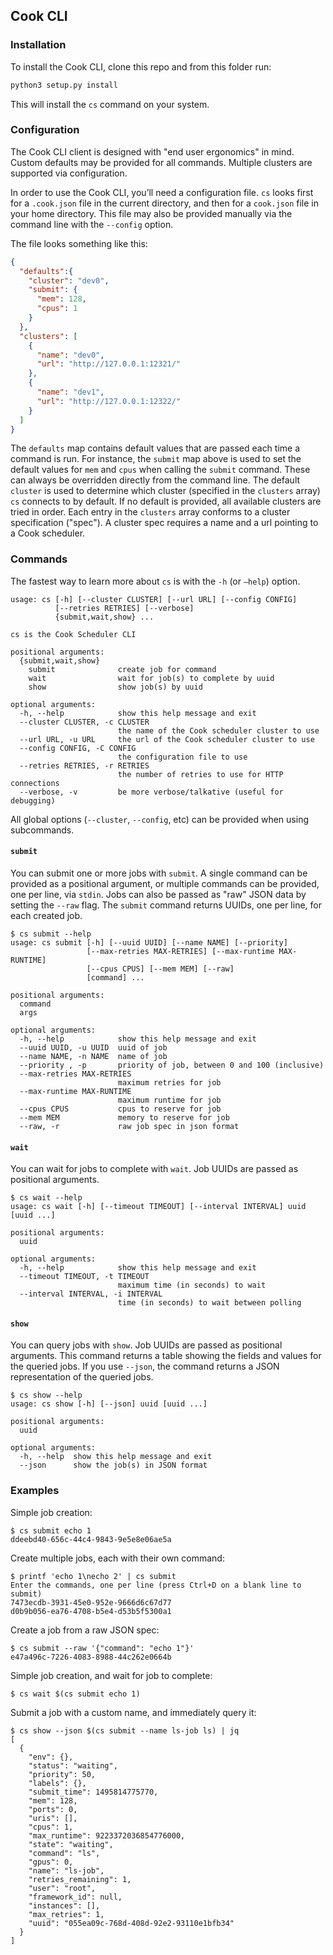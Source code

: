 ## Cook CLI

### Installation

To install the Cook CLI, clone this repo and from this folder run:

```bash
python3 setup.py install
```

This will install the `cs` command on your system.

### Configuration

The Cook CLI client is designed with "end user ergonomics" in mind. Custom defaults may be provided for all commands. Multiple clusters are supported via configuration.

In order to use the Cook CLI, you’ll need a configuration file. `cs` looks first for a `.cook.json` file in the current directory, and then for a `cook.json` file in your home directory. This file may also be provided manually via the command line with the `--config` option.

The file looks something like this:

```json
{
  "defaults":{
    "cluster": "dev0",
    "submit": {
      "mem": 128,
      "cpus": 1
    }
  },
  "clusters": [
    {
      "name": "dev0",
      "url": "http://127.0.0.1:12321/"
    },
    {
      "name": "dev1",
      "url": "http://127.0.0.1:12322/"
    }
  ]
}
```

The `defaults` map contains default values that are passed each time a command is run. For instance, the `submit` map above is used to set the default values for `mem` and `cpus` when calling the `submit` command. These can always be overridden directly from the command line. The default `cluster` is used to determine which cluster (specified in the `clusters` array) `cs` connects to by default. If no default is provided, all available clusters are tried in order. Each entry in the `clusters` array conforms to a cluster specification ("spec"). A cluster spec requires a name and a url pointing to a Cook scheduler.

### Commands

The fastest way to learn more about `cs` is with the `-h` (or `—help`) option.

```
usage: cs [-h] [--cluster CLUSTER] [--url URL] [--config CONFIG]
          [--retries RETRIES] [--verbose]
          {submit,wait,show} ...

cs is the Cook Scheduler CLI

positional arguments:
  {submit,wait,show}
    submit              create job for command
    wait                wait for job(s) to complete by uuid
    show                show job(s) by uuid

optional arguments:
  -h, --help            show this help message and exit
  --cluster CLUSTER, -c CLUSTER
                        the name of the Cook scheduler cluster to use
  --url URL, -u URL     the url of the Cook scheduler cluster to use
  --config CONFIG, -C CONFIG
                        the configuration file to use
  --retries RETRIES, -r RETRIES
                        the number of retries to use for HTTP connections
  --verbose, -v         be more verbose/talkative (useful for debugging)
```

All global options (`--cluster`, `--config`, etc) can be provided when using subcommands.

#### `submit`

You can submit one or more jobs with `submit`. A single command can be provided as a positional argument, or multiple commands can be provided, one per line, via `stdin`. Jobs can also be passed as "raw" JSON data by setting the `--raw` flag. The `submit` command returns UUIDs, one per line, for each created job.

```
$ cs submit --help
usage: cs submit [-h] [--uuid UUID] [--name NAME] [--priority]
                 [--max-retries MAX-RETRIES] [--max-runtime MAX-RUNTIME]
                 [--cpus CPUS] [--mem MEM] [--raw]
                 [command] ...

positional arguments:
  command
  args

optional arguments:
  -h, --help            show this help message and exit
  --uuid UUID, -u UUID  uuid of job
  --name NAME, -n NAME  name of job
  --priority , -p       priority of job, between 0 and 100 (inclusive)
  --max-retries MAX-RETRIES
                        maximum retries for job
  --max-runtime MAX-RUNTIME
                        maximum runtime for job
  --cpus CPUS           cpus to reserve for job
  --mem MEM             memory to reserve for job
  --raw, -r             raw job spec in json format
```

#### `wait`

You can wait for jobs to complete with `wait`. Job UUIDs are passed as positional arguments.

```
$ cs wait --help
usage: cs wait [-h] [--timeout TIMEOUT] [--interval INTERVAL] uuid [uuid ...]

positional arguments:
  uuid

optional arguments:
  -h, --help            show this help message and exit
  --timeout TIMEOUT, -t TIMEOUT
                        maximum time (in seconds) to wait
  --interval INTERVAL, -i INTERVAL
                        time (in seconds) to wait between polling
```

#### `show`

You can query jobs with `show`. Job UUIDs are passed as positional arguments. This command returns a table showing the fields and values for the queried jobs. If you use `--json`, the command returns a JSON representation of the queried jobs.

```
$ cs show --help
usage: cs show [-h] [--json] uuid [uuid ...]

positional arguments:
  uuid

optional arguments:
  -h, --help  show this help message and exit
  --json      show the job(s) in JSON format
```

### Examples

Simple job creation:
```shell
$ cs submit echo 1
ddeebd40-656c-44c4-9843-9e5e8e06ae5a
```

Create multiple jobs, each with their own command:
```shell
$ printf 'echo 1\necho 2' | cs submit
Enter the commands, one per line (press Ctrl+D on a blank line to submit)
7473ecdb-3931-45e0-952e-9666d6c67d77
d0b9b056-ea76-4708-b5e4-d53b5f5300a1
```

Create a job from a raw JSON spec:
```shell
$ cs submit --raw '{"command": "echo 1"}'
e47a496c-7226-4083-8988-44c262e0664b
```

Simple job creation, and wait for job to complete:
```shell
$ cs wait $(cs submit echo 1)
```

Submit a job with a custom name, and immediately query it:
```
$ cs show --json $(cs submit --name ls-job ls) | jq
[
  {
    "env": {},
    "status": "waiting",
    "priority": 50,
    "labels": {},
    "submit_time": 1495814775770,
    "mem": 128,
    "ports": 0,
    "uris": [],
    "cpus": 1,
    "max_runtime": 9223372036854776000,
    "state": "waiting",
    "command": "ls",
    "gpus": 0,
    "name": "ls-job",
    "retries_remaining": 1,
    "user": "root",
    "framework_id": null,
    "instances": [],
    "max_retries": 1,
    "uuid": "055ea09c-768d-408d-92e2-93110e1bfb34"
  }
]
```
